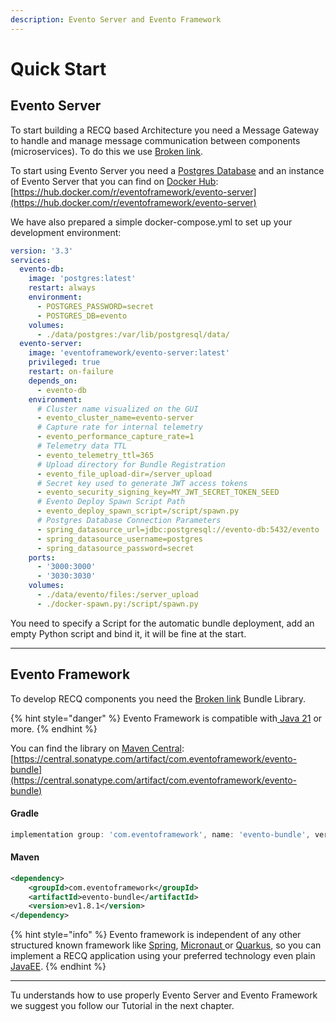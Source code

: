 ```yaml
---
description: Evento Server and Evento Framework
---
```


# Quick Start

## Evento Server

To start building a RECQ based Architecture you need a Message Gateway to handle and manage message communication between components (microservices). To do this we use [Broken link](broken-reference "mention").

To start using Evento Server you need a [Postgres Database](https://www.postgresql.org/) and an instance of Evento Server that you can find on [Docker Hub](https://hub.docker.com/):  [https://hub.docker.com/r/eventoframework/evento-server](https://hub.docker.com/r/eventoframework/evento-server)

We have also prepared a simple docker-compose.yml to set up your development environment:

```yaml
version: '3.3'
services:
  evento-db:
    image: 'postgres:latest'
    restart: always
    environment:
      - POSTGRES_PASSWORD=secret
      - POSTGRES_DB=evento
    volumes:
      - ./data/postgres:/var/lib/postgresql/data/
  evento-server:
    image: 'eventoframework/evento-server:latest'
    privileged: true
    restart: on-failure
    depends_on:
      - evento-db
    environment:
      # Cluster name visualized on the GUI
      - evento_cluster_name=evento-server
      # Capture rate for internal telemetry
      - evento_performance_capture_rate=1
      # Telemetry data TTL
      - evento_telemetry_ttl=365
      # Upload directory for Bundle Registration
      - evento_file_upload-dir=/server_upload
      # Secret key used to generate JWT access tokens
      - evento_security_signing_key=MY_JWT_SECRET_TOKEN_SEED
      # Evento Deploy Spawn Script Path
      - evento_deploy_spawn_script=/script/spawn.py
      # Postgres Database Connection Parameters
      - spring_datasource_url=jdbc:postgresql://evento-db:5432/evento
      - spring_datasource_username=postgres
      - spring_datasource_password=secret
    ports:
      - '3000:3000'
      - '3030:3030'
    volumes:
      - ./data/evento/files:/server_upload
      - ./docker-spawn.py:/script/spawn.py
```

You need to specify a Script for the automatic bundle deployment, add an empty Python script and bind it, it will be fine at the start.

***

## Evento Framework

To develop RECQ components you need the [Broken link](broken-reference "mention") Bundle Library.

{% hint style="danger" %}
Evento Framework is compatible with[ Java 21](https://openjdk.org/projects/jdk/21/) or more.
{% endhint %}

You can find the library on [Maven Central](https://central.sonatype.com/):  [https://central.sonatype.com/artifact/com.eventoframework/evento-bundle](https://central.sonatype.com/artifact/com.eventoframework/evento-bundle)

#### Gradle

```gradle
implementation group: 'com.eventoframework', name: 'evento-bundle', version: 'ev1.8.1'
```

#### Maven&#x20;

```xml
<dependency>
    <groupId>com.eventoframework</groupId>
    <artifactId>evento-bundle</artifactId>
    <version>ev1.8.1</version>
</dependency>
```



{% hint style="info" %}
Evento framework is independent of any other structured known framework like [Spring](https://spring.io/), [Micronaut ](https://micronaut.io/)or [Quarkus](https://quarkus.io/), so you can implement a RECQ application using your preferred technology even plain [JavaEE](https://it.wikipedia.org/wiki/Jakarta\_EE).
{% endhint %}

***

Tu understands how to use properly Evento Server and Evento Framework we suggest you follow our Tutorial in the next chapter.
